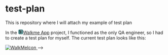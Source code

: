 # test-plan
This is repository where I will attach my example of test plan

In the <a href="https://walkme.dog">
  <img src="https://github.com/AndriiChornii/test-plan/blob/main/assets/WalkMeLogo.png" alt="WalkMeIcon" width="15" />Walkme App</a> project, I functioned as the only QA engineer, so I had to create a test plan for myself. The current test plan looks like this:

<!-->
<a href="https://walkme.dog">
  <img src="https://github.com/AndriiChornii/test-plan/blob/b561c5c7950a5dceb82eb7c66feaa3fb11d261d1/assets/WalkMeLogo.png" alt="WalkMeIcon" width="25" />
</a>
-->
